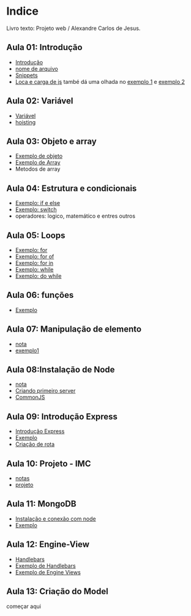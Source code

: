 
# Indice 

Livro texto: Projeto web / Alexandre Carlos de Jesus.

## Aula 01: Introdução 
- [Introdução](/notas/Introdução.md)
- [nome de arquivo](/notas/nome_de_arquivo.md)
- [Snippets](/notas/snippets-code.md)
- [Loca e carga de js](notas/local%20_do_js.md) també dá uma olhada no [exemplo 1](exemplos/carga/exemplo1.html) e [exemplo 2](/exemplos/carga/exemplo2.html) 


## Aula 02: Variável 
- [Variável](/notas/variavel.md)
- [hoisting](/exemplos/hoisting/index.html)


## Aula 03:  Objeto e array
- [Exemplo de objeto](/exemplos/objeto/index.html)
- [Exemplo de Array](/exemplos/array/index.html)
- Metodos de array

## Aula 04: Estrutura e condicionais 
- [Exemplo: if e else](/exemplos/condicionais/exemplo1.html)
- [Exemplo: switch](/exemplos/condicionais/exemplo2.html)
- operadores: logico, matemático e entres outros


## Aula 05: Loops
- [Exemplo: for](/exemplos/loops/exemplo1.html)
- [Exemplo: for of](/exemplos/loops/exemplo2.html)
- [Exemplo: for in](/exemplos/loops/exemplo3.html)
- [Exemplo: while](/exemplos/loops/exemplo4.html)
- [Exemplo: do while](/exemplos/loops/exemplo5.html)

## Aula 06: funções
- [Exemplo](/exemplos/funcao/exemplo1.html)

## Aula 07: Manipulação de elemento 

- [nota](/notas/manipulaElemento.md)
- [exemplo1](/exemplos/dom/exemplo1.html)


## Aula 08:Instalação de Node
- [nota](/notas/instalandoNode.md)
- [Criando primeiro server](/exemplos/primeiroServe/olaMundo.js) 
- [CommonJS](/notas/CommonJS.md)

## Aula 09: Introdução Express

- [Introdução Express ](/notas/express.md)
- [Exemplo](/exemplos/express/index.js)
- [Criação de rota](/notas/criandoRota.md)

## Aula 10: Projeto - IMC
- [notas](./notas/projetoIMC.md)
- [projeto](/projetoIMC/index.js)


## Aula 11: MongoDB
- [Instalação e conexão com node](/notas/mongoDB.md)
- [Exemplo](/exemplos/mongoDB/conexao.js)


## Aula 12: Engine-View
- [Handlebars](/notas/engineView.md)
- [Exemplo de Handlebars](./exemplos/handlebars/index.js)
- [Exemplo de Engine Views](./exemplos/engineViews/)


## Aula 13: Criação do Model

começar aqui 
